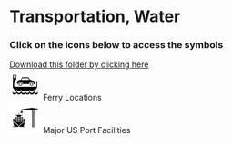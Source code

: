 # Transportation, Water<br>
### Click on the icons below to access the symbols<br>
<a href='https://minhaskamal.github.io/DownGit/#/home?url=https://github.com/NAPSG/DHS-Symbol-Server/tree/main/dhs-symbol/assets/icons/Infrastructure/Transportation, Water'>Download this folder by clicking here</a><br><a href='https://github.com/NAPSG/DHS-Symbol-Server/raw/main/dhs-symbol/assets/icons/Infrastructure/Transportation%2C%20Water/icon-LRA.svg'><img src='icon-LRA.svg' width='55'></a> Ferry Locations<br><a href='https://github.com/NAPSG/DHS-Symbol-Server/raw/main/dhs-symbol/assets/icons/Infrastructure/Transportation%2C%20Water/icon-LRB.svg'><img src='icon-LRB.svg' width='55'></a> Major US Port Facilities<br>
